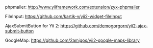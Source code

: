 phpmailer:
http://www.yiiframework.com/extension/zyx-phpmailer

FileInput:
https://github.com/kartik-v/yii2-widget-fileInput

AjaxSubmitButton for Yii 2:
https://github.com/demogorgorn/yii2-ajax-submit-button

GoogleMap:
https://github.com/2amigos/yii2-google-maps-library